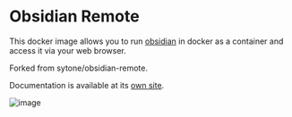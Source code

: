 # Obsidian Remote

This docker image allows you to run [obsidian](https://obsidian.md/) in docker as a container and access it via your web browser.

Forked from sytone/obsidian-remote.

Documentation is available at its [own site](https://tquizzle.github.io/obsidian-remote/).

<img src="https://tianji.0hq.cc/telemetry/clnzoxcy10001vy2ohi4obbi0/cm5zwu1rm0gis6g0rde375qld.gif" alt="image" />